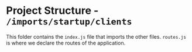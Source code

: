 # Project Structure - `/imports/startup/clients`

This folder contains the `index.js` file that imports the other files. `routes.js` is where we declare the routes of the application.